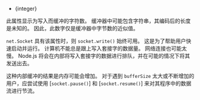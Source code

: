 <!-- YAML
added: v0.3.8
-->

* {integer}

此属性显示为写入而缓冲的字符数。 
缓冲器中可能包含字符串，其编码后的长度是未知的。 
因此，此数字仅是缓冲器中字节数的近似值。

`net.Socket` 具有该属性时，则 `socket.write()` 始终可用。 
这是为了帮助用户快速启动并运行。 
计算机不能总是跟上写入套接字的数据量。 
网络连接也可能太慢。 
Node.js 将会在内部将写入套接字的数据进行排队，并在可能的情况下将其发送出去。

这种内部缓冲的结果是内存可能会增加。 
对于遇到 `bufferSize` 太大或不断增加的用户，应尝试使用 [`socket.pause()`] 和 [`socket.resume()`] 来对其程序中的数据流进行节流。

